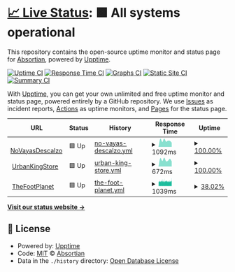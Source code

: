 # [📈 Live Status](https://moon.status.absor.top): <!--live status--> **🟩 All systems operational**

This repository contains the open-source uptime monitor and status page for [Absortian](https://moon.status.absor.top), powered by [Upptime](https://github.com/upptime/upptime).

[![Uptime CI](https://github.com/Absortian/AbsorStatus/workflows/Uptime%20CI/badge.svg)](https://github.com/Absortian/AbsorStatus/actions?query=workflow%3A%22Uptime+CI%22)
[![Response Time CI](https://github.com/Absortian/AbsorStatus/workflows/Response%20Time%20CI/badge.svg)](https://github.com/Absortian/AbsorStatus/actions?query=workflow%3A%22Response+Time+CI%22)
[![Graphs CI](https://github.com/Absortian/AbsorStatus/workflows/Graphs%20CI/badge.svg)](https://github.com/Absortian/AbsorStatus/actions?query=workflow%3A%22Graphs+CI%22)
[![Static Site CI](https://github.com/Absortian/AbsorStatus/workflows/Static%20Site%20CI/badge.svg)](https://github.com/Absortian/AbsorStatus/actions?query=workflow%3A%22Static+Site+CI%22)
[![Summary CI](https://github.com/Absortian/AbsorStatus/workflows/Summary%20CI/badge.svg)](https://github.com/Absortian/AbsorStatus/actions?query=workflow%3A%22Summary+CI%22)

With [Upptime](https://upptime.js.org), you can get your own unlimited and free uptime monitor and status page, powered entirely by a GitHub repository. We use [Issues](https://github.com/Absortian/AbsorStatus/issues) as incident reports, [Actions](https://github.com/Absortian/AbsorStatus/actions) as uptime monitors, and [Pages](https://moon.status.absor.top) for the status page.

<!--start: status pages-->
<!-- This summary is generated by Upptime (https://github.com/upptime/upptime) -->
<!-- Do not edit this manually, your changes will be overwritten -->
<!-- prettier-ignore -->
| URL | Status | History | Response Time | Uptime |
| --- | ------ | ------- | ------------- | ------ |
| <img alt="" src="https://novayasdescalzo.com/img/favicon.ico" height="13"> [NoVayasDescalzo](https://novayasdescalzo.com/) | 🟩 Up | [no-vayas-descalzo.yml](https://github.com/absortian/MoonStatus/commits/HEAD/history/no-vayas-descalzo.yml) | <details><summary><img alt="Response time graph" src="./graphs/no-vayas-descalzo/response-time-week.png" height="20"> 1092ms</summary><br><a href="https://moon.status.absor.top/history/no-vayas-descalzo"><img alt="Response time 1267" src="https://img.shields.io/endpoint?url=https%3A%2F%2Fraw.githubusercontent.com%2Fabsortian%2FMoonStatus%2FHEAD%2Fapi%2Fno-vayas-descalzo%2Fresponse-time.json"></a><br><a href="https://moon.status.absor.top/history/no-vayas-descalzo"><img alt="24-hour response time 745" src="https://img.shields.io/endpoint?url=https%3A%2F%2Fraw.githubusercontent.com%2Fabsortian%2FMoonStatus%2FHEAD%2Fapi%2Fno-vayas-descalzo%2Fresponse-time-day.json"></a><br><a href="https://moon.status.absor.top/history/no-vayas-descalzo"><img alt="7-day response time 1092" src="https://img.shields.io/endpoint?url=https%3A%2F%2Fraw.githubusercontent.com%2Fabsortian%2FMoonStatus%2FHEAD%2Fapi%2Fno-vayas-descalzo%2Fresponse-time-week.json"></a><br><a href="https://moon.status.absor.top/history/no-vayas-descalzo"><img alt="30-day response time 1091" src="https://img.shields.io/endpoint?url=https%3A%2F%2Fraw.githubusercontent.com%2Fabsortian%2FMoonStatus%2FHEAD%2Fapi%2Fno-vayas-descalzo%2Fresponse-time-month.json"></a><br><a href="https://moon.status.absor.top/history/no-vayas-descalzo"><img alt="1-year response time 1263" src="https://img.shields.io/endpoint?url=https%3A%2F%2Fraw.githubusercontent.com%2Fabsortian%2FMoonStatus%2FHEAD%2Fapi%2Fno-vayas-descalzo%2Fresponse-time-year.json"></a></details> | <details><summary><a href="https://moon.status.absor.top/history/no-vayas-descalzo">100.00%</a></summary><a href="https://moon.status.absor.top/history/no-vayas-descalzo"><img alt="All-time uptime 99.96%" src="https://img.shields.io/endpoint?url=https%3A%2F%2Fraw.githubusercontent.com%2Fabsortian%2FMoonStatus%2FHEAD%2Fapi%2Fno-vayas-descalzo%2Fuptime.json"></a><br><a href="https://moon.status.absor.top/history/no-vayas-descalzo"><img alt="24-hour uptime 100.00%" src="https://img.shields.io/endpoint?url=https%3A%2F%2Fraw.githubusercontent.com%2Fabsortian%2FMoonStatus%2FHEAD%2Fapi%2Fno-vayas-descalzo%2Fuptime-day.json"></a><br><a href="https://moon.status.absor.top/history/no-vayas-descalzo"><img alt="7-day uptime 100.00%" src="https://img.shields.io/endpoint?url=https%3A%2F%2Fraw.githubusercontent.com%2Fabsortian%2FMoonStatus%2FHEAD%2Fapi%2Fno-vayas-descalzo%2Fuptime-week.json"></a><br><a href="https://moon.status.absor.top/history/no-vayas-descalzo"><img alt="30-day uptime 100.00%" src="https://img.shields.io/endpoint?url=https%3A%2F%2Fraw.githubusercontent.com%2Fabsortian%2FMoonStatus%2FHEAD%2Fapi%2Fno-vayas-descalzo%2Fuptime-month.json"></a><br><a href="https://moon.status.absor.top/history/no-vayas-descalzo"><img alt="1-year uptime 99.97%" src="https://img.shields.io/endpoint?url=https%3A%2F%2Fraw.githubusercontent.com%2Fabsortian%2FMoonStatus%2FHEAD%2Fapi%2Fno-vayas-descalzo%2Fuptime-year.json"></a></details>
| <img alt="" src="https://urbankingstore.com/img/favicon.ico" height="13"> [UrbanKingStore](https://urbankingstore.com/) | 🟩 Up | [urban-king-store.yml](https://github.com/absortian/MoonStatus/commits/HEAD/history/urban-king-store.yml) | <details><summary><img alt="Response time graph" src="./graphs/urban-king-store/response-time-week.png" height="20"> 672ms</summary><br><a href="https://moon.status.absor.top/history/urban-king-store"><img alt="Response time 797" src="https://img.shields.io/endpoint?url=https%3A%2F%2Fraw.githubusercontent.com%2Fabsortian%2FMoonStatus%2FHEAD%2Fapi%2Furban-king-store%2Fresponse-time.json"></a><br><a href="https://moon.status.absor.top/history/urban-king-store"><img alt="24-hour response time 507" src="https://img.shields.io/endpoint?url=https%3A%2F%2Fraw.githubusercontent.com%2Fabsortian%2FMoonStatus%2FHEAD%2Fapi%2Furban-king-store%2Fresponse-time-day.json"></a><br><a href="https://moon.status.absor.top/history/urban-king-store"><img alt="7-day response time 672" src="https://img.shields.io/endpoint?url=https%3A%2F%2Fraw.githubusercontent.com%2Fabsortian%2FMoonStatus%2FHEAD%2Fapi%2Furban-king-store%2Fresponse-time-week.json"></a><br><a href="https://moon.status.absor.top/history/urban-king-store"><img alt="30-day response time 658" src="https://img.shields.io/endpoint?url=https%3A%2F%2Fraw.githubusercontent.com%2Fabsortian%2FMoonStatus%2FHEAD%2Fapi%2Furban-king-store%2Fresponse-time-month.json"></a><br><a href="https://moon.status.absor.top/history/urban-king-store"><img alt="1-year response time 769" src="https://img.shields.io/endpoint?url=https%3A%2F%2Fraw.githubusercontent.com%2Fabsortian%2FMoonStatus%2FHEAD%2Fapi%2Furban-king-store%2Fresponse-time-year.json"></a></details> | <details><summary><a href="https://moon.status.absor.top/history/urban-king-store">100.00%</a></summary><a href="https://moon.status.absor.top/history/urban-king-store"><img alt="All-time uptime 99.99%" src="https://img.shields.io/endpoint?url=https%3A%2F%2Fraw.githubusercontent.com%2Fabsortian%2FMoonStatus%2FHEAD%2Fapi%2Furban-king-store%2Fuptime.json"></a><br><a href="https://moon.status.absor.top/history/urban-king-store"><img alt="24-hour uptime 100.00%" src="https://img.shields.io/endpoint?url=https%3A%2F%2Fraw.githubusercontent.com%2Fabsortian%2FMoonStatus%2FHEAD%2Fapi%2Furban-king-store%2Fuptime-day.json"></a><br><a href="https://moon.status.absor.top/history/urban-king-store"><img alt="7-day uptime 100.00%" src="https://img.shields.io/endpoint?url=https%3A%2F%2Fraw.githubusercontent.com%2Fabsortian%2FMoonStatus%2FHEAD%2Fapi%2Furban-king-store%2Fuptime-week.json"></a><br><a href="https://moon.status.absor.top/history/urban-king-store"><img alt="30-day uptime 100.00%" src="https://img.shields.io/endpoint?url=https%3A%2F%2Fraw.githubusercontent.com%2Fabsortian%2FMoonStatus%2FHEAD%2Fapi%2Furban-king-store%2Fuptime-month.json"></a><br><a href="https://moon.status.absor.top/history/urban-king-store"><img alt="1-year uptime 99.99%" src="https://img.shields.io/endpoint?url=https%3A%2F%2Fraw.githubusercontent.com%2Fabsortian%2FMoonStatus%2FHEAD%2Fapi%2Furban-king-store%2Fuptime-year.json"></a></details>
| <img alt="" src="https://thefootplanet.com/wp-content/uploads/2023/05/FAVICON-300x299.png" height="13"> [TheFootPlanet](https://thefootplanet.com/) | 🟩 Up | [the-foot-planet.yml](https://github.com/absortian/MoonStatus/commits/HEAD/history/the-foot-planet.yml) | <details><summary><img alt="Response time graph" src="./graphs/the-foot-planet/response-time-week.png" height="20"> 1039ms</summary><br><a href="https://moon.status.absor.top/history/the-foot-planet"><img alt="Response time 1239" src="https://img.shields.io/endpoint?url=https%3A%2F%2Fraw.githubusercontent.com%2Fabsortian%2FMoonStatus%2FHEAD%2Fapi%2Fthe-foot-planet%2Fresponse-time.json"></a><br><a href="https://moon.status.absor.top/history/the-foot-planet"><img alt="24-hour response time 1115" src="https://img.shields.io/endpoint?url=https%3A%2F%2Fraw.githubusercontent.com%2Fabsortian%2FMoonStatus%2FHEAD%2Fapi%2Fthe-foot-planet%2Fresponse-time-day.json"></a><br><a href="https://moon.status.absor.top/history/the-foot-planet"><img alt="7-day response time 1039" src="https://img.shields.io/endpoint?url=https%3A%2F%2Fraw.githubusercontent.com%2Fabsortian%2FMoonStatus%2FHEAD%2Fapi%2Fthe-foot-planet%2Fresponse-time-week.json"></a><br><a href="https://moon.status.absor.top/history/the-foot-planet"><img alt="30-day response time 989" src="https://img.shields.io/endpoint?url=https%3A%2F%2Fraw.githubusercontent.com%2Fabsortian%2FMoonStatus%2FHEAD%2Fapi%2Fthe-foot-planet%2Fresponse-time-month.json"></a><br><a href="https://moon.status.absor.top/history/the-foot-planet"><img alt="1-year response time 1118" src="https://img.shields.io/endpoint?url=https%3A%2F%2Fraw.githubusercontent.com%2Fabsortian%2FMoonStatus%2FHEAD%2Fapi%2Fthe-foot-planet%2Fresponse-time-year.json"></a></details> | <details><summary><a href="https://moon.status.absor.top/history/the-foot-planet">38.02%</a></summary><a href="https://moon.status.absor.top/history/the-foot-planet"><img alt="All-time uptime 98.54%" src="https://img.shields.io/endpoint?url=https%3A%2F%2Fraw.githubusercontent.com%2Fabsortian%2FMoonStatus%2FHEAD%2Fapi%2Fthe-foot-planet%2Fuptime.json"></a><br><a href="https://moon.status.absor.top/history/the-foot-planet"><img alt="24-hour uptime 46.92%" src="https://img.shields.io/endpoint?url=https%3A%2F%2Fraw.githubusercontent.com%2Fabsortian%2FMoonStatus%2FHEAD%2Fapi%2Fthe-foot-planet%2Fuptime-day.json"></a><br><a href="https://moon.status.absor.top/history/the-foot-planet"><img alt="7-day uptime 38.02%" src="https://img.shields.io/endpoint?url=https%3A%2F%2Fraw.githubusercontent.com%2Fabsortian%2FMoonStatus%2FHEAD%2Fapi%2Fthe-foot-planet%2Fuptime-week.json"></a><br><a href="https://moon.status.absor.top/history/the-foot-planet"><img alt="30-day uptime 74.74%" src="https://img.shields.io/endpoint?url=https%3A%2F%2Fraw.githubusercontent.com%2Fabsortian%2FMoonStatus%2FHEAD%2Fapi%2Fthe-foot-planet%2Fuptime-month.json"></a><br><a href="https://moon.status.absor.top/history/the-foot-planet"><img alt="1-year uptime 97.89%" src="https://img.shields.io/endpoint?url=https%3A%2F%2Fraw.githubusercontent.com%2Fabsortian%2FMoonStatus%2FHEAD%2Fapi%2Fthe-foot-planet%2Fuptime-year.json"></a></details>

<!--end: status pages-->

[**Visit our status website →**](https://moon.status.absor.top)

## 📄 License

- Powered by: [Upptime](https://github.com/upptime/upptime)
- Code: [MIT](./LICENSE) © [Absortian](https://moon.status.absor.top)
- Data in the `./history` directory: [Open Database License](https://opendatacommons.org/licenses/odbl/1-0/)
